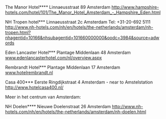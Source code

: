 The Manor Hotel****
Linnaeusstraat 89
Amsterdam
http://www.hampshire-hotels.com/hotel/101/The_Manor_Hotel_Amsterdam_-_Hampshire_Eden.html

NH Tropen hotel***
Linnaeusstraat 2c
Amsterdam
Tel: +31-20-692 5111
http://www.nh-hotels.com/nh/en/hotels/the-netherlands/amsterdam/nh-tropen.html?nhagentid=10166&nhsubagentid=101660000000&oodc=3984&source=adwords

Eden Lancaster Hotel***
Plantage Middenlaan 48
Amsterdam
www.edenlancasterhotel.com/nl/overview.aspx

Rembrandt Hotel***
Plantage Middenlaan 17
Amsterdam
www.hotelrembrandt.nl

Casa 400***
Eerste Ringdijkstraat 4
Amsterdam - near to Amstelstation
http://www.hotelcasa400.nl/

Meer in het centrum van Amsterdam:

NH Doelen****
Nieuwe Doelenstraat 26
Amsterdam
http://www.nh-hotels.com/nh/en/hotels/the-netherlands/amsterdam/nh-doelen.html
